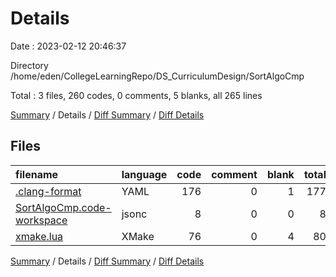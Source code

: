 # Details

Date : 2023-02-12 20:46:37

Directory /home/eden/CollegeLearningRepo/DS_CurriculumDesign/SortAlgoCmp

Total : 3 files,  260 codes, 0 comments, 5 blanks, all 265 lines

[Summary](results.md) / Details / [Diff Summary](diff.md) / [Diff Details](diff-details.md)

## Files
| filename | language | code | comment | blank | total |
| :--- | :--- | ---: | ---: | ---: | ---: |
| [.clang-format](/.clang-format) | YAML | 176 | 0 | 1 | 177 |
| [SortAlgoCmp.code-workspace](/SortAlgoCmp.code-workspace) | jsonc | 8 | 0 | 0 | 8 |
| [xmake.lua](/xmake.lua) | XMake | 76 | 0 | 4 | 80 |

[Summary](results.md) / Details / [Diff Summary](diff.md) / [Diff Details](diff-details.md)